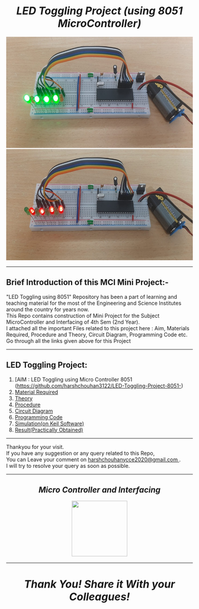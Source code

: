 <h1 align="center">
    <i>   
      LED Toggling Project (using 8051 MicroController)  
    </i> 
</h1>


<p align="center">
  <img height="300" width="600" src="https://github.com/harshchouhan3122/LED-Toggling-Project-8051-/blob/master/LED%20Toggling%20Green.jpeg">
  <img height="300" width="600" src="https://github.com/harshchouhan3122/LED-Toggling-Project-8051-/blob/master/LED%20Toggling%20Red.jpeg">
</p>


<hr> </hr>
<h2>
    Brief Introduction of this MCI Mini Project:-
</h2>
"LED Toggling using 8051" Repository has been a part of learning and teaching material for the most of the Engineering and Science Institutes around the country for years now.
<br>This Repo contains construction of Mini Project for the Subject MicroController and Interfacing of 4th Sem (2nd Year).</br>
I attached all the important Files related to this project here : Aim, Materials Required, Procedure and Theory, Circuit Diagram, Programming Code etc. 
Go through all the links given above for this Project</br>
<hr> </hr>

## LED Toggling Project:

1. [AIM : LED Toggling using Micro Controller 8051 (https://github.com/harshchouhan3122/LED-Toggling-Project-8051-)
2. [Material Required](https://github.com/harshchouhan3122/ITCP-Lab_C/blob/master/Lab_02.c)
3. [Theory](https://github.com/harshchouhan3122/ITCP-Lab_C/blob/master/Lab_03.c)
4. [Procedure](https://github.com/harshchouhan3122/ITCP-Lab_C/blob/master/Lab_04.c)
5. [Circuit Diagram](https://github.com/harshchouhan3122/LED-Toggling-Project-8051-/blob/master/Circuit%20Diagram.png)
6. [Programming Code](https://github.com/harshchouhan3122/LED-Toggling-Project-8051-/blob/master/LED%20Toggling.c)
7. [Simulation(on Keil Software)](https://github.com/harshchouhan3122/LED-Toggling-Project-8051-/blob/master/2022-05-18%2022-54-56.mkv)
8. [Result(Practically Obtained)](https://github.com/harshchouhan3122/LED-Toggling-Project-8051-/blob/master/LED%20Toggling%20Video.mp4)


<hr> </hr>
Thankyou for your visit.<br>If you have any suggestion or any query related to this Repo,<br>You can Leave your comment on 
<a href="https://mail.google.com/mail/u/0/#inbox?compose=GTvVlcSHxwPsFQqxFLnCxBPWkskgnkljpsssxdVznQRdKpTrrbZzKlsZszHxhgcQkMfLfvclxSJNv"target="_blank">
    harshchouhanycce2020@gmail.com
</a>.
<br>I will try to resolve your query as soon as possible.</br>
<hr> </hr>



<h2 align="center">
  <i>  Micro Controller and Interfacing
  </i>
</h2>

<p align="center">
  <img height="150" width="150" src="https://www.google.com/imgres?imgurl=https%3A%2F%2Fwww.watelectronics.com%2Fwp-content%2Fuploads%2F8051-Microcontroller-Projects.jpg&imgrefurl=https%3A%2F%2Fwww.watelectronics.com%2F8051-microcontroller-projects%2F&tbnid=yoGTdXET4OzJCM&vet=12ahUKEwjzxNDZ1-n3AhWULrcAHf_gBfgQMygXegUIARDuAQ..i&docid=Q1I7BrJmXJSXpM&w=480&h=300&q=microcontroller%20and%20interfacing%20Wallpaper&ved=2ahUKEwjzxNDZ1-n3AhWULrcAHf_gBfgQMygXegUIARDuAQ">
  
</p>
<hr> </hr>

<h1 align="center">
    <i>   
      Thank You! Share it With your Colleagues!  
    </i> 
</h1>
